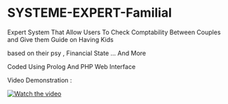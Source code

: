 # SYSTEME-EXPERT-Familial

Expert System That Allow Users To Check Comptability Between Couples and Give them Guide on Having Kids 

based on their psy , Financial State ... And More 

Coded Using Prolog And PHP Web Interface 


Video Demonstration : 

[![Watch the video](https://imgur.com/a/5pWq01r)](https://www.youtube.com/watch?v=KORCf5gDSmY&feature=youtu.be)
